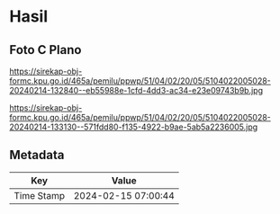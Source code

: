 # Hasil

## Foto C Plano

https://sirekap-obj-formc.kpu.go.id/465a/pemilu/ppwp/51/04/02/20/05/5104022005028-20240214-132840--eb55988e-1cfd-4dd3-ac34-e23e09743b9b.jpg

https://sirekap-obj-formc.kpu.go.id/465a/pemilu/ppwp/51/04/02/20/05/5104022005028-20240214-133130--571fdd80-f135-4922-b9ae-5ab5a2236005.jpg


## Metadata

| Key        | Value               |
| ---------- | ------------------- |
| Time Stamp | 2024-02-15 07:00:44 |



